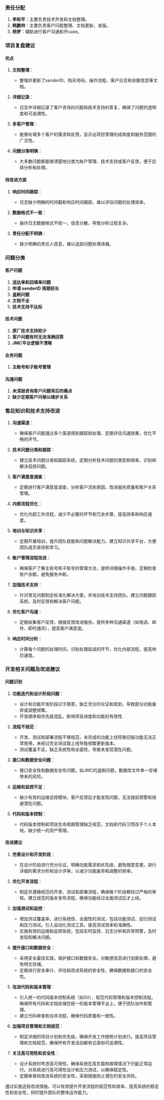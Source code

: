 ### 责任分配

1. **李和平**：主要负责技术开发和文档整理。
2. **韩鹏帅**：主要负责客户问题整理、文档更新、发版。
3. **杨梦**：辅助进行客户沟通和开case。

### 项目复盘建议

#### 优点

1. **文档整理**：
   - 整理并更新了senderID、购买号码、操作流程、客户日志和余额信息等文档。

2. **详细记录**：
   - 日志中详细记录了客户咨询的问题和技术支持的答复，确保了问题的透明度和可追溯性。

3. **多客户管理**：
   - 能够处理多个客户的需求和反馈，显示出项目管理的成熟度和服务范围的广泛性。

4. **问题分类明确**：
   - 大多数问题都能够清楚地分类为账户管理、技术支持或客户反馈，便于后续分析和处理。

#### 待改进方面

1. **响应时间跟踪**：
   - 日志缺少明确的时间戳和响应时间跟踪，难以评估问题的处理效率。

2. **数据格式不一致**：
   - 操作日志数据格式不统一，信息分散，导致分析过程复杂。

3. **责任分配不明确**：
   - 缺少明确的责任人信息，难以追踪问题处理进展。

### 问题分类

#### 客户问题

1. **送达率和回填率问题**
2. **申请 senderID 周期较长**
3. **盗刷问题**
4. **文档不全**
5. **技术支持不达标**

#### 技术问题

1. **原厂技术支持较少**
2. **客户问题有时无法准确回答**
3. **JMC平台逻辑不清晰**

#### 业务问题

1. **主账号和子账号管理**

#### 沟通问题

1. **未深层咨询客户问题背后的痛点**
2. **缺少定期客户问候以维护关系**

### 售后知识和技术支持改进

1. **沟通渠道**：
   - 确保客户问题通过多个渠道得到跟踪和处理，定期评估沟通效果，优化不畅的环节。

2. **技术问题分类和跟踪**：
   - 建立技术问题分类和跟踪系统，定期分析技术问题的类型和频率，识别和解决高频问题。

3. **客户满意度调查**：
   - 定期进行客户满意度调查，分析客户流失原因，改进服务质量和客户关系管理。

4. **内部流程优化**：
   - 优化内部工作流程，减少不必要的环节和冗余步骤，提高效率和响应速度。

5. **培训与知识共享**：
   - 定期开展培训，提升团队技能和问题解决能力。建立知识共享平台，方便团队成员查阅和学习。

6. **账户管理流程改进**：
   - 确保客户了解主账号和子账号的管理方法，提供详细操作手册。定期检查账户余额，避免服务中断。

7. **加强技术支持**：
   - 针对常见问题制定标准化解决方案，并培训技术支持团队。建立问题跟踪系统，及时反馈和解决客户问题。

8. **优化客户沟通**：
   - 定期收集客户反馈，根据反馈改进服务。提供多种沟通渠道（如电话、邮件、即时通讯），提高客户满意度。

9. **响应时间分析**：
   - 计算每个问题的处理时间，识别处理延误的环节，优化内部流程，提高响应速度。

### 开发相关问题及改进建议

#### 问题识别

1. **功能迭代和设计阶段问题**：
   - 设计和功能开发阶段过于随意，缺乏充分的论证和规划，导致部分功能废弃或调整频繁。
   - 开发顺序和优先级混乱，影响项目进度和功能的有效性.

2. **流程不规范**：
   - 开发、测试和部署流程不够规范，未完成的功能上线导致旧版功能无法正常使用，未经过完全测试就上线导致频繁更新版本。
   - 测试覆盖不足，缺乏系统性和全面性，导致未发现潜在问题。

3. **接口和数据安全问题**：
   - 接口安全性和数据安全性问题，如JMC的盗刷问题，数据库文件单一存储带来的风险。

4. **运维和监控不足**：
   - 缺少有效的运维监控模块，客户反馈后才能发现问题，无法提前预警和规避潜在问题。

5. **代码和版本控制**：
   - 代码版本控制和项目生命周期管理缺乏规范，文档和代码习惯存于个人本地，缺少统一的资产管理。

#### 改进建议

1. **完善设计和开发阶段**：
   - 在设计阶段进行充分论证，明确功能需求和优先级，避免随意变更。进行详细的需求分析和设计评审，以减少功能废弃和调整的频率。

2. **优化开发流程**：
   - 制定并遵循规范的开发、测试和部署流程，确保每个阶段都经过严格的审核。建立规范的版本发布流程，确保功能经过全面测试后才上线。

3. **加强测试和监控**：
   - 增加测试覆盖率，进行系统性、全面性的测试，包括功能测试、回归测试和压力测试。引入自动化测试工具，提高测试效率和准确性。
   - 实施有效的运维和监控系统，包括实时监控、日志分析和异常预警，及时发现和解决问题。

4. **提升接口和数据安全**：
   - 采用安全最佳实践，保护接口和数据安全。对敏感信息进行加密处理，避免明文存储。
   - 定期进行安全审计，评估和改进系统的安全性，确保数据和接口的安全性。

5. **改进代码和版本管理**：
   - 引入统一的代码版本控制系统（如Git），规范代码管理和版本控制流程。确保所有代码和文档存储在统一的版本管理平台上，便于团队协作和管理。
   - 建立代码审查和合并流程，确保代码质量和一致性。

6. **加强项目管理和文档规范**：
   - 制定详细的项目计划和优先级，确保开发工作按照计划进行。提高项目管理和文档规范，确保所有开发活动都有记录和可追溯性。

7. **关注高可用性和安全性**：
   - 设计系统时考虑高可用性，确保系统在高负载和故障情况下仍能正常运行。对系统进行高可用性设计和压力测试，以确保稳定性。
   - 定期审查和改进系统的安全性，采取措施防止潜在的安全风险。

通过实施这些改进措施，可以有效提升开发流程的规范性和效率，提高系统的稳定性和安全性，同时提升团队的整体运作能力。
